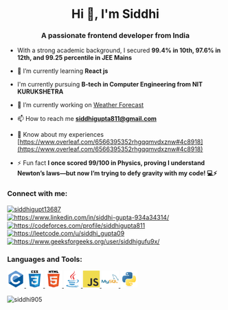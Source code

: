 <h1 align="center">Hi 👋, I'm Siddhi</h1>
<h3 align="center">A passionate frontend developer from India</h3>

- With a strong academic background, I secured **99.4% in 10th, 97.6% in 12th, and 99.25 percentile in JEE Mains**

- 🌱 I’m currently learning **React js**

- I'm currently pursuing **B-tech in Computer Engineering from NIT KURUKSHETRA**

- 🔭 I’m currently working on [Weather Forecast](https://github.com/Siddhi905/WeatherForecast)

- 📫 How to reach me **siddhigupta811@gmail.com**

- 📄 Know about my experiences [https://www.overleaf.com/6566395352rhgqqmvdxznw#4c8918](https://www.overleaf.com/6566395352rhgqqmvdxznw#4c8918)

- ⚡ Fun fact **I once scored 99/100 in Physics, proving I understand Newton’s laws—but now I’m trying to defy gravity with my code! 💻⚡**

<h3 align="left">Connect with me:</h3>
<p align="left">
<a href="https://twitter.com/siddhigupt13687" target="blank"><img align="center" src="https://raw.githubusercontent.com/rahuldkjain/github-profile-readme-generator/master/src/images/icons/Social/twitter.svg" alt="siddhigupt13687" height="30" width="40" /></a>
<a href="https://linkedin.com/in/https://www.linkedin.com/in/siddhi-gupta-934a34314/" target="blank"><img align="center" src="https://raw.githubusercontent.com/rahuldkjain/github-profile-readme-generator/master/src/images/icons/Social/linked-in-alt.svg" alt="https://www.linkedin.com/in/siddhi-gupta-934a34314/" height="30" width="40" /></a>
<a href="https://codeforces.com/profile/https://codeforces.com/profile/siddhigupta811" target="blank"><img align="center" src="https://raw.githubusercontent.com/rahuldkjain/github-profile-readme-generator/master/src/images/icons/Social/codeforces.svg" alt="https://codeforces.com/profile/siddhigupta811" height="30" width="40" /></a>
<a href="https://www.leetcode.com/https://leetcode.com/u/siddhi_gupta09" target="blank"><img align="center" src="https://raw.githubusercontent.com/rahuldkjain/github-profile-readme-generator/master/src/images/icons/Social/leet-code.svg" alt="https://leetcode.com/u/siddhi_gupta09" height="30" width="40" /></a>
<a href="https://auth.geeksforgeeks.org/user/https://www.geeksforgeeks.org/user/siddhigufu9x/" target="blank"><img align="center" src="https://raw.githubusercontent.com/rahuldkjain/github-profile-readme-generator/master/src/images/icons/Social/geeks-for-geeks.svg" alt="https://www.geeksforgeeks.org/user/siddhigufu9x/" height="30" width="40" /></a>
</p>

<h3 align="left">Languages and Tools:</h3>
<p align="left"> <a href="https://www.cprogramming.com/" target="_blank" rel="noreferrer"> <img src="https://raw.githubusercontent.com/devicons/devicon/master/icons/c/c-original.svg" alt="c" width="40" height="40"/> </a> <a href="https://www.w3schools.com/css/" target="_blank" rel="noreferrer"> <img src="https://raw.githubusercontent.com/devicons/devicon/master/icons/css3/css3-original-wordmark.svg" alt="css3" width="40" height="40"/> </a> <a href="https://www.w3.org/html/" target="_blank" rel="noreferrer"> <img src="https://raw.githubusercontent.com/devicons/devicon/master/icons/html5/html5-original-wordmark.svg" alt="html5" width="40" height="40"/> </a> <a href="https://www.java.com" target="_blank" rel="noreferrer"> <img src="https://raw.githubusercontent.com/devicons/devicon/master/icons/java/java-original.svg" alt="java" width="40" height="40"/> </a> <a href="https://developer.mozilla.org/en-US/docs/Web/JavaScript" target="_blank" rel="noreferrer"> <img src="https://raw.githubusercontent.com/devicons/devicon/master/icons/javascript/javascript-original.svg" alt="javascript" width="40" height="40"/> </a> <a href="https://www.mysql.com/" target="_blank" rel="noreferrer"> <img src="https://raw.githubusercontent.com/devicons/devicon/master/icons/mysql/mysql-original-wordmark.svg" alt="mysql" width="40" height="40"/> </a> <a href="https://www.python.org" target="_blank" rel="noreferrer"> <img src="https://raw.githubusercontent.com/devicons/devicon/master/icons/python/python-original.svg" alt="python" width="40" height="40"/> </a> </p>

<p><img align="center" src="https://github-readme-stats.vercel.app/api/top-langs?username=siddhi905&show_icons=true&locale=en&layout=compact" alt="siddhi905" /></p>
